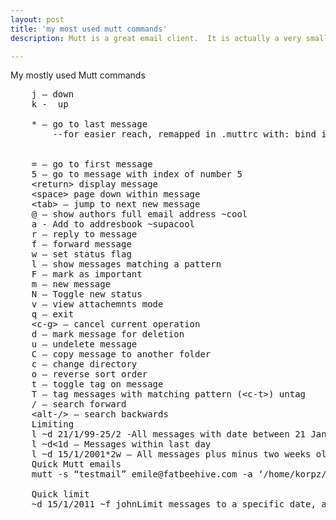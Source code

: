 ```yaml
---
layout: post
title: 'my most used mutt commands'
description: Mutt is a great email client.  It is actually a very small program that outsources most of the work to programs that specialise in it.  I have logged some of my most used commands.

---
```



My mostly used Mutt commands

<pre>
	j &#8211; down
	k -  up
	
	* &#8211; go to last message
		--for easier reach, remapped in .muttrc with: bind index J    last-entry
		<br />
	= &#8211; go to first message
	5 &#8211; go to message with index of number 5
	&lt;return&gt; display message
	&lt;space&gt; page down within message
	&lt;tab&gt; &#8211; jump to next new message
	@ &#8211; show authors full email address ~cool
	a - Add to addresbook ~supacool
	r &#8211; reply to message
	f &#8211; forward message
	w &#8211; set status flag
	l &#8211; show messages matching a pattern
	F &#8211; mark as important
	m &#8211; new message
	N &#8211; Toggle new status
	v &#8211; view attachemnts mode
	q &#8211; exit
	&lt;c-g&gt; &#8211; cancel current operation
	d &#8211; mark message for deletion
	u &#8211; undelete message
	C &#8211; copy message to another folder
	c &#8211; change directory
	o &#8211; reverse sort order
	t &#8211; toggle tag on message
	T &#8211; tag messages with matching pattern (&lt;c-t&gt;) untag
	/ &#8211; search forward
	&lt;alt-/&gt; &#8211; search backwards
	Limiting
	l ~d 21/1/99-25/2 -All messages with date between 21 Jan 1999 and 25 Feb 1999
	l ~d&lt;1d &#8211; Messages within last day
	l ~d 15/1/2001*2w &#8211; All messages plus minus two weeks old from 15 Jan 2001
	Quick Mutt emails
	mutt -s &#8220;testmail&#8221; emile@fatbeehive.com -a &#8216;/home/korpz/.mutt/aliases&#8217; &lt; &#8216;test body content&#8217; ~You know you need this
	
	Quick limit
	~d 15/1/2011 ~f johnLimit messages to a specific date, and from
</pre>
